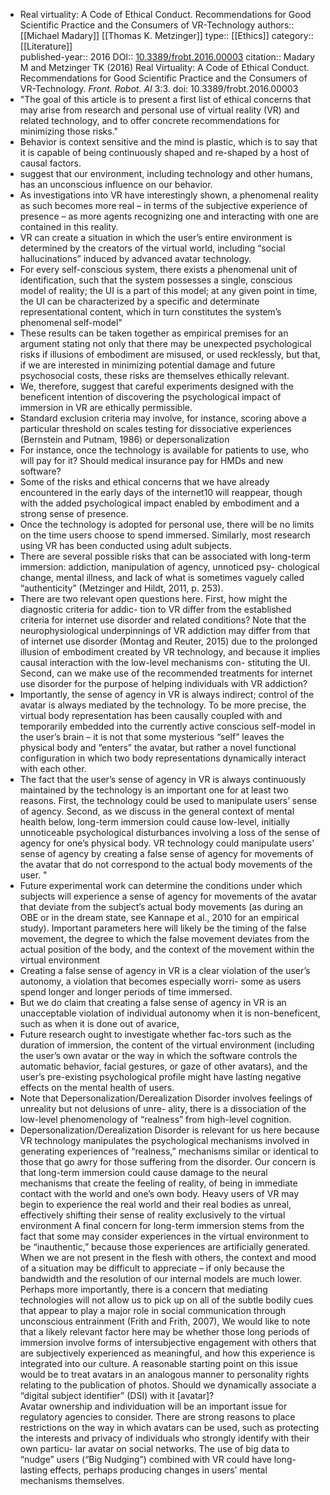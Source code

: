 - Real virtuality: A Code of Ethical Conduct. Recommendations for Good Scientific Practice and the Consumers of VR-Technology
  authors::  [[Michael Madary]] [[Thomas K. Metzinger]]
  type:: [[Ethics]] 
  category:: [[Literature]]  
  published-year:: 2016
  DOI:: [10.3389/frobt.2016.00003](https://doi.org/10.3389/frobt.2016.00003) 
  citation:: Madary M and Metzinger TK (2016) Real Virtuality: A Code of Ethical Conduct. Recommendations for Good Scientific Practice and the Consumers of VR-Technology. *Front. Robot. AI* 3:3. doi: 10.3389/frobt.2016.00003
- "The goal of this article is to present a first list of ethical concerns that may arise from
  research and personal use of virtual reality (VR) and related technology, and to offer
  concrete recommendations for minimizing those risks."
- Behavior is context sensitive and the mind is plastic, which is to say that it is capable of being continuously shaped and re-shaped by a host of causal factors.
- suggest that our environment, including technology and other humans, has an unconscious influence on our behavior.
- As investigations into VR have interestingly shown, a phenomenal reality as such becomes more real – in terms of the subjective experience of presence – as more agents recognizing one and interacting with one are contained in this reality.
- VR can create a situation in which the user’s entire environment is determined by the creators of the virtual world, including “social hallucinations” induced by advanced avatar technology.
- For every self-conscious system, there exists a phenomenal unit of identification, such that the system possesses a single, conscious model of reality; the UI is a part of this model; at any given
  point in time, the UI can be characterized by a specific and determinate representational content, which in turn constitutes the system’s phenomenal self-model"
- These results can be taken together as empirical premises for an argument stating not only that there may be unexpected psychological risks if illusions of embodiment are misused, or used recklessly, but that, if we are interested in minimizing potential damage and future psychosocial costs, these risks are themselves ethically relevant.
- We, therefore, suggest that careful experiments designed with the beneficent intention of discovering the psychological impact of immersion in VR are ethically permissible.
- Standard exclusion criteria may involve, for instance, scoring above a particular threshold on scales testing for dissociative experiences (Bernstein and Putnam, 1986) or depersonalization
- For instance, once the technology is available for patients to use, who will pay for it? Should medical insurance pay for HMDs and new software?
- Some of the risks and ethical concerns that we have already encountered in the early days of the internet10 will reappear, though with the added psychological impact enabled by embodiment and a strong sense of presence.
- Once the technology is adopted for personal use, there will be no limits on the time users choose to spend immersed. Similarly, most research using VR has been conducted using adult subjects.
- There are several possible risks that can be associated with long-term immersion: addiction, manipulation of agency, unnoticed psy- chological change, mental illness, and lack of what is sometimes vaguely called “authenticity” (Metzinger and Hildt, 2011, p. 253).
- There are two relevant open questions here. First, how might the diagnostic criteria for addic- tion to VR differ from the established criteria for internet use disorder and related conditions? Note that the neurophysiological underpinnings of VR addiction may differ from that of internet use disorder (Montag and Reuter, 2015) due to the prolonged illusion of embodiment created by VR technology, and because it implies causal interaction with the low-level mechanisms con- stituting the UI. Second, can we make use of the recommended treatments for internet use disorder for the purpose of helping individuals with VR addiction?
- Importantly, the sense of agency in VR is always indirect; control of the avatar is always mediated by the technology. To be more precise, the virtual body representation has been causally coupled with and temporarily embedded into the currently active conscious self-model in the user’s brain – it is not that some mysterious “self” leaves the physical body and “enters” the avatar, but rather a novel functional configuration in which two body representations dynamically interact with each other.
- The fact that the user’s sense of agency in VR is always continuously maintained by the technology is an important one for at least two reasons. First, the technology could be used to manipulate users’ sense of agency. Second, as we discuss in the general context of mental health below, long-term immersion could cause low-level, initially unnoticeable psychological disturbances involving a loss of the sense of agency for one’s physical body.
  VR technology could manipulate users’ sense of agency by creating a false sense of agency for movements of the avatar that do not correspond to the actual body movements of the user. "
- Future experimental work can determine the conditions under which subjects will experience a sense of agency for movements of the avatar that deviate from the subject’s actual body movements (as during an OBE or in the dream state, see Kannape et al., 2010 for an empirical study). Important parameters here will likely be the timing of the false movement, the degree to which the false movement deviates from the actual position of the body, and the context of the movement within the virtual environment
- Creating a false sense of agency in VR is a clear violation of the user’s autonomy, a violation that becomes especially worri- some as users spend longer and longer periods of time immersed.
- But we do claim that creating a false sense of agency in VR is an unacceptable violation of individual autonomy when it is non-beneficent, such as when it is done out of avarice,
- Future research ought to investigate whether fac-tors such as the duration of immersion, the content of the virtual environment (including the user’s own avatar or the way in which the software controls the automatic behavior, facial gestures, or gaze of other avatars), and the user’s pre-existing psychological profile might have lasting negative effects on the mental health of users.
- Note that Depersonalization/Derealization Disorder involves feelings of unreality but not delusions of unre- ality, there is a dissociation of the low-level phenomenology of “realness” from high-level cognition.
- Depersonalization/Derealization Disorder is relevant for us here because VR technology manipulates the psychological mechanisms involved in generating experiences of “realness,” mechanisms similar or identical to those that go awry for those suffering from the disorder.
  Our concern is that long-term immersion could cause damage to the neural mechanisms that create the feeling of reality, of being in immediate contact with the world and one’s own body. Heavy users of VR may begin to experience the real world and their real bodies as unreal, effectively shifting their sense of reality exclusively to the virtual environment
  A final concern for long-term immersion stems from the fact that some may consider experiences in the virtual environment to be “inauthentic,” because those experiences are artificially generated.
  When we are not present in the flesh with others, the context and mood of a situation may be difficult to appreciate – if only because the bandwidth and the resolution of our internal models are much lower. Perhaps more importantly, there is a concern that mediating technologies will not allow us to pick up on all of the subtle bodily cues that appear to play a major role in social communication through unconscious entrainment (Frith and Frith, 2007), 
  We would like to note that a likely relevant factor here may be whether those long periods of immersion involve forms of intersubjective engagement with others that are subjectively experienced as meaningful, and how this experience is integrated into our culture.
  A reasonable starting point on this issue would be to treat avatars in an analogous manner to personality rights relating to the publication of photos.
  Should we dynamically associate a “digital subject identifier” (DSI) with it [avatar]?  
  Avatar ownership and individuation will be an important issue for regulatory agencies to consider. There are strong reasons to place restrictions on the way in which avatars can be used, such as protecting the interests and privacy of individuals who strongly identify with their own particu- lar avatar on social networks.
  The use of big data to “nudge” users (“Big Nudging”) combined with VR could have long-lasting effects, perhaps producing changes in users’ mental mechanisms themselves.